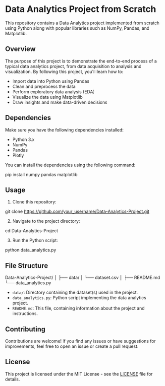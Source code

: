 # Data Analytics Project from Scratch

This repository contains a Data Analytics project implemented from scratch using Python along with popular libraries such as NumPy, Pandas, and Matplotlib.

## Overview

The purpose of this project is to demonstrate the end-to-end process of a typical data analytics project, from data acquisition to analysis and visualization. By following this project, you'll learn how to:

- Import data into Python using Pandas
- Clean and preprocess the data
- Perform exploratory data analysis (EDA)
- Visualize the data using Matplotlib
- Draw insights and make data-driven decisions

## Dependencies

Make sure you have the following dependencies installed:

- Python 3.x
- NumPy
- Pandas
- Plotly

You can install the dependencies using the following command:

pip install numpy pandas matplotlib


## Usage

1. Clone this repository:

git clone https://github.com/your_username/Data-Analytics-Project.git


2. Navigate to the project directory:

cd Data-Analytics-Project


3. Run the Python script:

python data_analytics.py


## File Structure

Data-Analytics-Project/
│
├── data/
│ └── dataset.csv
│
├── README.md
└── data_analytics.py


- `data/`: Directory containing the dataset(s) used in the project.
- `data_analytics.py`: Python script implementing the data analytics project.
- `README.md`: This file, containing information about the project and instructions.

## Contributing

Contributions are welcome! If you find any issues or have suggestions for improvements, feel free to open an issue or create a pull request.

## License

This project is licensed under the MIT License - see the [LICENSE](LICENSE) file for details.

